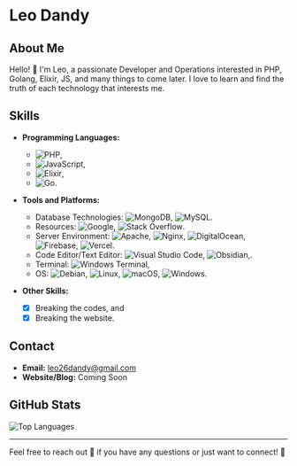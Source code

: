 # Leo Dandy

## About Me

Hello! 👋
I'm Leo, a passionate Developer and Operations interested in PHP, Golang, Elixir, JS, and many things to come later. I love to learn and find the truth of each technology that interests me.

## Skills

- **Programming Languages:**
  - ![PHP](https://img.shields.io/badge/php-%23777BB4.svg?style=for-the-badge&logo=php&logoColor=white),
  - ![JavaScript](https://img.shields.io/badge/javascript-%23323330.svg?style=for-the-badge&logo=javascript&logoColor=%23F7DF1E),
  - ![Elixir](https://img.shields.io/badge/elixir-%234B275F.svg?style=for-the-badge&logo=elixir&logoColor=white),
  - ![Go](https://img.shields.io/badge/go-%2300ADD8.svg?style=for-the-badge&logo=go&logoColor=white).
 
    
- **Tools and Platforms:**
  - Database Technologies: ![MongoDB](https://img.shields.io/badge/MongoDB-%234ea94b.svg?style=for-the-badge&logo=mongodb&logoColor=white), ![MySQL](https://img.shields.io/badge/mysql-4479A1.svg?style=for-the-badge&logo=mysql&logoColor=white).
  - Resources: ![Google](https://img.shields.io/badge/google-4285F4?style=for-the-badge&logo=google&logoColor=white), ![Stack Overflow](https://img.shields.io/badge/-Stackoverflow-FE7A16?style=for-the-badge&logo=stack-overflow&logoColor=white).
  - Server Environment: ![Apache](https://img.shields.io/badge/apache-%23D42029.svg?style=for-the-badge&logo=apache&logoColor=white), ![Nginx](https://img.shields.io/badge/nginx-%23009639.svg?style=for-the-badge&logo=nginx&logoColor=white), ![DigitalOcean](https://img.shields.io/badge/DigitalOcean-%230167ff.svg?style=for-the-badge&logo=digitalOcean&logoColor=white), ![Firebase](https://img.shields.io/badge/firebase-%23039BE5.svg?style=for-the-badge&logo=firebase), ![Vercel](https://img.shields.io/badge/vercel-%23000000.svg?style=for-the-badge&logo=vercel&logoColor=white).
  - Code Editor/Text Editor: ![Visual Studio Code](https://img.shields.io/badge/Visual%20Studio%20Code-0078d7.svg?style=for-the-badge&logo=visual-studio-code&logoColor=white), ![Obsidian](https://img.shields.io/badge/Obsidian-%23483699.svg?style=for-the-badge&logo=obsidian&logoColor=white),.
  - Terminal: ![Windows Terminal](https://img.shields.io/badge/Windows%20Terminal-%234D4D4D.svg?style=for-the-badge&logo=windows-terminal&logoColor=white),
  - OS: ![Debian](https://img.shields.io/badge/Debian-D70A53?style=for-the-badge&logo=debian&logoColor=white), ![Linux](https://img.shields.io/badge/Linux-FCC624?style=for-the-badge&logo=linux&logoColor=black), ![macOS](https://img.shields.io/badge/mac%20os-000000?style=for-the-badge&logo=macos&logoColor=F0F0F0), ![Windows](https://img.shields.io/badge/Windows-0078D6?style=for-the-badge&logo=windows&logoColor=white). 
     
- **Other Skills:**
  - [x] Breaking the codes, and
  - [x] Breaking the website.

## Contact

- **Email:** leo26dandy@gmail.com
- **Website/Blog:** Coming Soon

## GitHub Stats

![Top Languages](https://github-readme-stats.vercel.app/api/top-langs/?username=leo26dandy&layout=compact&theme=radical)

---

Feel free to reach out 🤙 if you have any questions or just want to connect! 🙏

<!---
leo26dandy/leo26dandy is a ✨ special ✨ repository because its `README.md` (this file) appears on your GitHub profile.
You can click the Preview link to take a look at your changes.
--->
